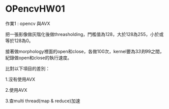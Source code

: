 # OPencvHW01
作業1 : opencv 與AVX

把一張影像做灰階化後做threasholding，門檻值為128，大於128為255，小於或等於128為0。

接著做morphology裡面的open和close，各做100次，kernel要為3*3到9*9之間，紀錄做open和close的執行速度。

比對以下項目的差別：

1.沒有使用AVX

2.使用AVX

3.查multi thread(map & reduce)加速

